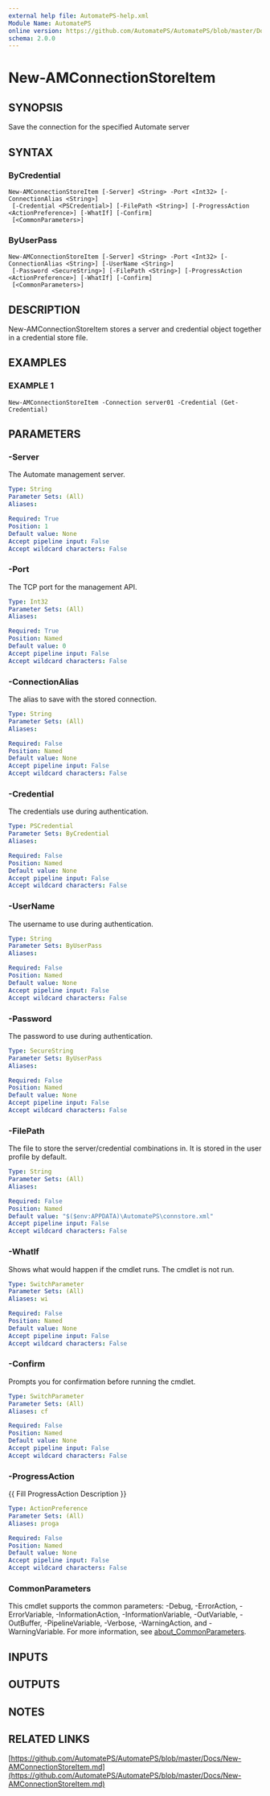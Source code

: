 ```yaml
---
external help file: AutomatePS-help.xml
Module Name: AutomatePS
online version: https://github.com/AutomatePS/AutomatePS/blob/master/Docs/New-AMConnectionStoreItem.md
schema: 2.0.0
---
```


# New-AMConnectionStoreItem

## SYNOPSIS
Save the connection for the specified Automate server

## SYNTAX

### ByCredential
```
New-AMConnectionStoreItem [-Server] <String> -Port <Int32> [-ConnectionAlias <String>]
 [-Credential <PSCredential>] [-FilePath <String>] [-ProgressAction <ActionPreference>] [-WhatIf] [-Confirm]
 [<CommonParameters>]
```

### ByUserPass
```
New-AMConnectionStoreItem [-Server] <String> -Port <Int32> [-ConnectionAlias <String>] [-UserName <String>]
 [-Password <SecureString>] [-FilePath <String>] [-ProgressAction <ActionPreference>] [-WhatIf] [-Confirm]
 [<CommonParameters>]
```

## DESCRIPTION
New-AMConnectionStoreItem stores a server and credential object together in a credential store file.

## EXAMPLES

### EXAMPLE 1
```
New-AMConnectionStoreItem -Connection server01 -Credential (Get-Credential)
```

## PARAMETERS

### -Server
The Automate management server.

```yaml
Type: String
Parameter Sets: (All)
Aliases:

Required: True
Position: 1
Default value: None
Accept pipeline input: False
Accept wildcard characters: False
```

### -Port
The TCP port for the management API.

```yaml
Type: Int32
Parameter Sets: (All)
Aliases:

Required: True
Position: Named
Default value: 0
Accept pipeline input: False
Accept wildcard characters: False
```

### -ConnectionAlias
The alias to save with the stored connection.

```yaml
Type: String
Parameter Sets: (All)
Aliases:

Required: False
Position: Named
Default value: None
Accept pipeline input: False
Accept wildcard characters: False
```

### -Credential
The credentials use during authentication.

```yaml
Type: PSCredential
Parameter Sets: ByCredential
Aliases:

Required: False
Position: Named
Default value: None
Accept pipeline input: False
Accept wildcard characters: False
```

### -UserName
The username to use during authentication.

```yaml
Type: String
Parameter Sets: ByUserPass
Aliases:

Required: False
Position: Named
Default value: None
Accept pipeline input: False
Accept wildcard characters: False
```

### -Password
The password to use during authentication.

```yaml
Type: SecureString
Parameter Sets: ByUserPass
Aliases:

Required: False
Position: Named
Default value: None
Accept pipeline input: False
Accept wildcard characters: False
```

### -FilePath
The file to store the server/credential combinations in. 
It is stored in the user profile by default.

```yaml
Type: String
Parameter Sets: (All)
Aliases:

Required: False
Position: Named
Default value: "$($env:APPDATA)\AutomatePS\connstore.xml"
Accept pipeline input: False
Accept wildcard characters: False
```

### -WhatIf
Shows what would happen if the cmdlet runs.
The cmdlet is not run.

```yaml
Type: SwitchParameter
Parameter Sets: (All)
Aliases: wi

Required: False
Position: Named
Default value: None
Accept pipeline input: False
Accept wildcard characters: False
```

### -Confirm
Prompts you for confirmation before running the cmdlet.

```yaml
Type: SwitchParameter
Parameter Sets: (All)
Aliases: cf

Required: False
Position: Named
Default value: None
Accept pipeline input: False
Accept wildcard characters: False
```

### -ProgressAction
{{ Fill ProgressAction Description }}

```yaml
Type: ActionPreference
Parameter Sets: (All)
Aliases: proga

Required: False
Position: Named
Default value: None
Accept pipeline input: False
Accept wildcard characters: False
```

### CommonParameters
This cmdlet supports the common parameters: -Debug, -ErrorAction, -ErrorVariable, -InformationAction, -InformationVariable, -OutVariable, -OutBuffer, -PipelineVariable, -Verbose, -WarningAction, and -WarningVariable. For more information, see [about_CommonParameters](http://go.microsoft.com/fwlink/?LinkID=113216).

## INPUTS

## OUTPUTS

## NOTES

## RELATED LINKS

[https://github.com/AutomatePS/AutomatePS/blob/master/Docs/New-AMConnectionStoreItem.md](https://github.com/AutomatePS/AutomatePS/blob/master/Docs/New-AMConnectionStoreItem.md)

